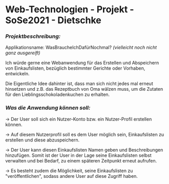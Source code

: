 # **Web-Technologien - Projekt - SoSe2021 - Dietschke**

### _Projektbeschreibung:_

Applikationsname: WasBraucheIchDafürNochmal? _(vielleicht noch nicht ganz ausgereift)_

Ich würde gerne eine Webanwendung für das Erstellen und Abspeichern von Einkaufslisten, bezüglich bestimmter Gerichte oder Vorhaben, entwickeln.

Die Eigentliche Idee dahinter ist, dass man sich nicht jedes mal erneut hinsetzen und z.B. das Rezeptbuch von Oma wälzen muss, um die Zutaten für den Lieblingsschokoladenkuchen zu erhalten.

### _Was die Anwendung können soll:_

-> Der User soll sich ein Nutzer-Konto bzw. ein Nutzer-Profil erstellen können.

-> Auf diesem Nutzerprofil soll es dem User möglich sein, Einkaufslisten zu erstellen und diese abzuspeichern.

-> Der User kann diesen Einkaufslisten Namen geben und Beschreibungen hinzufügen. Somit ist der User in der Lage seine Einkaufslisten selbst verwalten und bei Bedarf, zu einem späteren Zeitpunkt erneut aufrufen.

-> Es besteht zudem die Möglichkeit, seine Einkaufslisten zu "veröffentlichen", sodass andere User auf diese Zugriff haben.
